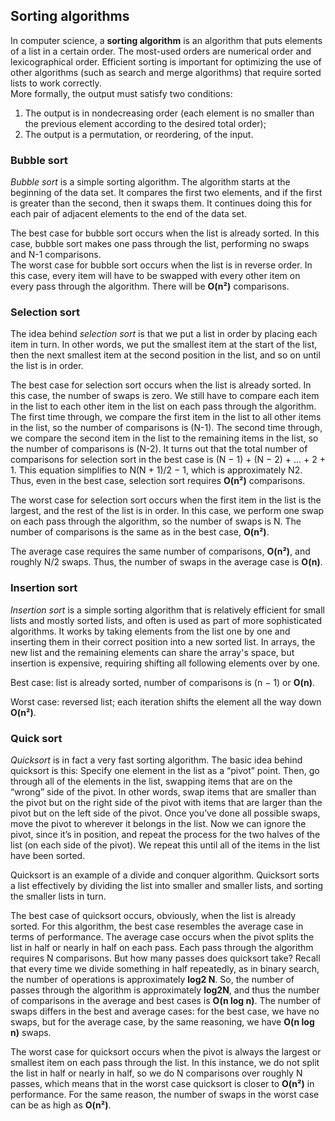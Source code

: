 ## Sorting algorithms  

In computer science, a **sorting algorithm** is an algorithm that puts elements of a list in a certain order. The most-used orders are numerical order and lexicographical order. Efficient sorting is important for optimizing the use of other algorithms (such as search and merge algorithms) that require sorted lists to work correctly.  
More formally, the output must satisfy two conditions:  
1. The output is in nondecreasing order (each element is no smaller than the previous element according to the desired total order);  
2. The output is a permutation, or reordering, of the input.  

### Bubble sort  

*Bubble sort* is a simple sorting algorithm. The algorithm starts at the beginning of the data set. It compares the first two elements, and if the first is greater than the second, then it swaps them. It continues doing this for each pair of adjacent elements to the end of the data set.  

The best case for bubble sort occurs when the list is already sorted. In this case, bubble sort makes one pass through the list, performing no swaps and N-1 comparisons.  
The worst case for bubble sort occurs when the list is in reverse order. In this case, every item will have to be swapped with every other item on every pass through the algorithm. There will be **O(n²)** comparisons.

### Selection sort

The idea behind *selection sort* is that we put a list in order by placing each item in turn. In other words, we put the smallest item at the start of the list, then the next smallest item at the second position in the list, and so on until the list is in order.  

The best case for selection sort occurs when the list is already sorted. In this case, the number of swaps is zero. We still have to compare each item in the list to each other item in the list on each pass through the algorithm. The first time through, we compare the first item in the list to all other items in the list, so the number of comparisons is (N-1). The second time through, we compare the second item in the list to the remaining items in the list, so the number of comparisons is (N-2). It turns out that the total number of comparisons for selection sort in the best case is (N − 1) + (N − 2) + ... + 2 + 1. This equation simplifies to N(N + 1)/2 − 1, which is approximately N2. Thus, even in the best case, selection sort requires **O(n²)** comparisons.  

The worst case for selection sort occurs when the first item in the list is the largest, and the rest of the list is in order. In this case, we perform one swap on each pass through the algorithm, so the number of swaps is N. The number of comparisons is the same as in the best case, **O(n²)**.  

The average case requires the same number of comparisons, **O(n²)**, and roughly N/2 swaps. Thus, the number of swaps in the average case is **O(n)**.  

### Insertion sort  

*Insertion sort* is a simple sorting algorithm that is relatively efficient for small lists and mostly sorted lists, and often is used as part of more sophisticated algorithms. It works by taking elements from the list one by one and inserting them in their correct position into a new sorted list. In arrays, the new list and the remaining elements can share the array's space, but insertion is expensive, requiring shifting all following elements over by one.  

Best case: list is already sorted, number of comparisons is (n − 1) or **O(n)**.  

Worst case: reversed list; each iteration shifts the element all the way down **O(n²)**.  


### Quick sort  

*Quicksort* is in fact a very fast sorting algorithm. The basic idea behind quicksort is this: Specify one element in the list as a “pivot” point. Then, go through all of the elements in the list, swapping items that are on the “wrong” side of the pivot. In other words, swap items that are smaller than the pivot but on the right side of the pivot with items that are larger than the pivot but on the left side of the pivot. Once you’ve done all possible swaps, move the pivot to wherever it belongs in the list. Now we can ignore the pivot, since it’s in position, and repeat the process for the two halves of the list (on each side of the pivot). We repeat this until all of the items in the list have been sorted.  

Quicksort is an example of a divide and conquer algorithm. Quicksort sorts a list effectively by dividing the list into smaller and smaller lists, and sorting the smaller lists in turn.  

The best case of quicksort occurs, obviously, when the list is already sorted. For this algorithm, the best case resembles the average case in terms of performance. The average case occurs when the pivot splits the list in half or nearly in half on each pass. Each pass through the algorithm requires N comparisons. But how many passes does quicksort take? Recall that every time we divide something in half repeatedly, as in binary search, the number of operations is approximately **log2 N**. So, the number of passes through the algorithm is approximately **log2N**, and thus the number of comparisons in the average and best cases is
**O(n log n)**. The number of swaps differs in the best and average cases: for the best case, we have no swaps, but for the
average case, by the same reasoning, we have **O(n log n)** swaps.  

The worst case for quicksort occurs when the pivot is always the largest or smallest item on each pass through the list. In this instance, we do not split the list in half or nearly in half, so we do N comparisons over roughly N passes, which means that in the worst case quicksort is closer to **O(n²)** in performance. For the same reason, the number of swaps in the worst case can be as high as **O(n²)**.

